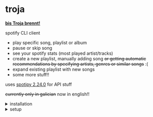 # troja

[**bis Troja brennt!**](https://open.spotify.com/track/5IE8RYLIjM4oy5Cr3Q3RQy?si=899fa3fb471f46cb)

spotify CLI client

- play specific song, playlist or album
- pause or skip song
- see your spotify stats (most played artist/tracks)
- create a new playlist, manually adding song ~~or getting automatic recommendations by specifying artists, genres or similar songs~~ :(
- expand existing playlist with new songs
- some more stuff!!



uses [spotipy 2.24.0](https://spotipy.readthedocs.io/en/2.24.0/) for API stuff

~~currently only in galician~~ now in english!!


<details>
<summary>installation</summary>

1. clone the repository:
   ```bash
   git clone https://github.com/manu-pc/troja.git
   cd troja

2. install all dependencies
    * if your python environment is externally managed (ex: ubuntu) you'll need to setup a virtual environment:

    ```bash
    python3 -m venv venv
    source venv/bin/activate
    pip install -r requirements.txt

</details>

<details>
<summary>setup</summary>

1. get a key
    to run you'll need to setup a file with a <ins>client id</ins>, <ins>secret id</ins> and <ins>redirect url</ins>, which you can easily get [here](https://developer.spotify.com/documentation/web-api)

2. create a config.ini file. it should look like:
    ```ini
    [SPOTIPY]
    client_id = your_spotify_client_id
    client_secret = your_spotify_client_secret
    redirect_uri = your_redirect_uri

    
<details>
